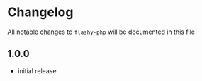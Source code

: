 # Changelog

All notable changes to `flashy-php` will be documented in this file

## 1.0.0

- initial release
